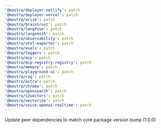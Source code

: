 ```yaml
---
'@mastra/deployer-netlify': patch
'@mastra/deployer-vercel': patch
'@mastra/arize': patch
'@mastra/braintrust': patch
'@mastra/langfuse': patch
'@mastra/langsmith': patch
'@mastra/observability': patch
'@mastra/otel-exporter': patch
'@mastra/evals': patch
'@mastra/loggers': patch
'@mastra/mcp': patch
'@mastra/mcp-registry-registry': patch
'@mastra/memory': patch
'@mastra/playground-ui': patch
'@mastra/rag': patch
'@mastra/astra': patch
'@mastra/chroma': patch
'@mastra/opensearch': patch
'@mastra/s3vectors': patch
'@mastra/vectorize': patch
'@mastra/voice-openai-realtime': patch
---
```


Update peer dependencies to match core package version bump (1.0.0)

